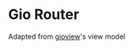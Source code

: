 # Gio Router

Adapted from [gioview](https://github.com/oligo/gioview/tree/dd36f5c9c828fce6bdc1ae695e91465f64ffb1c0/view)'s view model
